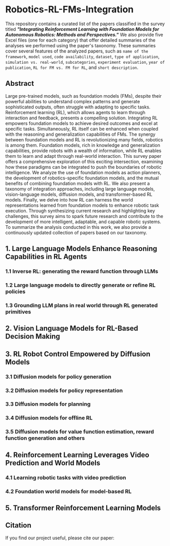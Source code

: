 # Robotics-RL-FMs-Integration
This repository contains a curated list of the papers classified in the survey titled ***"Integrating Reinforcement Learning with Foundation Models for Autonomous Robotics: Methods and Perspectives."*** We also provide five Excel files (one for each category) that offer detailed summaries of the analyses we performed using the paper's taxonomy. These summaries cover several features of the analyzed papers, such as `name of the framework`, `model used`, `code availability`, `dataset`, `type of application`, `simulation vs. real-world`, `subcategories`, `experiment evaluation`, `year of publication`, `RL for FM vs. FM for RL`, and `short description`.
## Abstract
Large pre-trained models, such as foundation models (FMs), despite their powerful abilities to understand complex patterns and generate sophisticated outputs, often struggle with adapting to specific tasks. Reinforcement learning (RL), which allows agents to learn through interaction and feedback, presents a compelling solution. Integrating RL empowers foundation models to achieve desired outcomes and excel at specific tasks. Simultaneously, RL itself can be enhanced when coupled with the reasoning and generalization capabilities of FMs. The synergy between foundation models and RL is revolutionizing many fields, robotics is among them. Foundation models, rich in knowledge and generalization capabilities, provide robots with a wealth of information, while RL enables them to learn and adapt through real-world interaction. This survey paper offers a comprehensive exploration of this exciting intersection, examining how these paradigms can be integrated to push the boundaries of robotic intelligence. We analyze the use of foundation models as action planners, the development of robotics-specific foundation models, and the mutual benefits of combining foundation models with RL. We also present a taxonomy of integration approaches, including large language models, vision-language models, diffusion models, and transformer-based RL models. Finally, we delve into how RL can harness the world representations learned from foundation models to enhance robotic task execution. Through synthesizing current research and highlighting key challenges, this survey aims to spark future research and contribute to the development of more intelligent, adaptable, and capable robotic systems. To summarize the analysis conducted in this work, we also provide a continuously updated collection of papers based on our taxonomy.
## 1. Large Language Models Enhance Reasoning Capabilities in RL Agents
 ### 1.1 Inverse RL: generating the reward function through LLMs
 ### 1.2 Large language models to directly generate or refine RL policies
 ### 1.3 Grounding LLM plans in real world through RL generated primitives
## 2. Vision Language Models for RL-Based Decision Making
## 3. RL Robot Control Empowered by Diffusion Models
 ### 3.1 Diffusion models for policy generation
 ### 3.2 Diffusion models for policy representation
 ### 3.3 Diffusion models for planning
 ### 3.4 Diffusion models for offline RL
 ### 3.5 Diffusion models for value function estimation, reward function generation and others
## 4. Reinforcement Learning Leverages Video Prediction and World Models
 ### 4.1 Learning robotic tasks with video prediction
 ### 4.2 Foundation world models for model-based RL
## 5. Transformer Reinforcement Learning Models

## Citation

If you find our project useful, please cite our paper:

```

```
